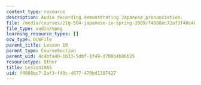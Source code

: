 ```yaml
---
content_type: resource
description: Audio recording demonstrating Japanese pronunciation.
file: /media/courses/21g-504-japanese-iv-spring-2009/f4808ec72af3f40c4677470b41397427_Lesson19A5.mp3
file_type: audio/mpeg
learning_resource_types: []
ocw_type: OCWFile
parent_title: Lesson 19
parent_type: CourseSection
parent_uid: 4c4bfa40-1b33-5dbf-1f49-d700b4b86b25
resourcetype: Other
title: Lesson19A5
uid: f4808ec7-2af3-f40c-4677-470b41397427
---
```

